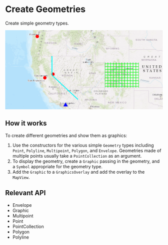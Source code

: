 # Create Geometries

Create simple geometry types.

![](CreateGeometries.png)

## How it works
To create different geometries and show them as graphics:

  1. Use the constructors for the various simple `Geometry` types including `Point`, 
  `Polyline`, `Multipoint`, `Polygon`, and `Envelope`. Geometries made 
  of multiple points usually take a `PointCollection` as an argument.
  2. To display the geometry, create a `Graphic` passing in the geometry, and a `Symbol` 
  appropriate for the geometry type.
  3. Add the `Graphic` to a `GraphicsOverlay` and add the overlay to the 
  `MapView`.


## Relevant API  

*   Envelope
*   Graphic
*   Multipoint
*   Point
*   PointCollection
*   Polygon
*   Polyline
